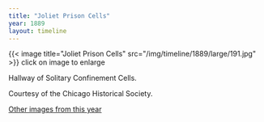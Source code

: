 ```yaml
---
title: "Joliet Prison Cells"
year: 1889
layout: timeline
---
```


{{< image title="Joliet Prison Cells" src="/img/timeline/1889/large/191.jpg" >}}
click on image to enlarge 

Hallway of Solitary Confinement Cells. 

Courtesy of the Chicago Historical Society.  

[Other images from this year](/historical/timeline/1889)